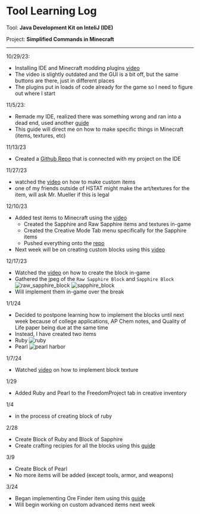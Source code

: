 # Tool Learning Log

Tool: **Java Development Kit on InteliJ (IDE)**

Project: **Simplified Commands in Minecraft**

---

10/29/23:
* Installing IDE and Minecraft modding plugins [video](https://www.youtube.com/watch?v=BRDrWYpgliY)
* The video is slightly outdated and the GUI is a bit off, but the same buttons are there, just in different places
* The plugins put in loads of code already for the game so I need to figure out where I start

11/5/23:
* Remade my IDE, realized there was something wrong and ran into a dead end, used another [guide](https://www.youtube.com/watch?v=55qUIf3GMss)
* This guide will direct me on how to make specific things in Minecraft (items, textures, etc)

11/13/23
* Created a [Github Repo](https://github.com/aidanc1266/aidanmcmod-freedomproject) that is connected with my project on the IDE

11/27/23
* watched the [video](https://www.youtube.com/watch?v=o6Xbp2dTEGA) on how to make custom items
* one of my friends outside of HSTAT might make the art/textures for the item, will ask Mr. Mueller if this is legal

12/10/23
* Added test items to Minecraft using the [video](https://www.youtube.com/watch?v=o6Xbp2dTEGA)
  * Created the Sapphire and Raw Sapphire items and textures in-game
  * Created the Creative Mode Tab menu specifically for the Sapphire items
  * Pushed everything onto the [repo](https://github.com/aidanc1266/aidanmcmod-freedomproject/tree/master/src/main)
* Next week will be on creating custom blocks using this [video](https://www.youtube.com/watch?v=C_VO6tD6Y1g)

12/17/23
* Watched the [video](https://www.youtube.com/watch?v=C_VO6tD6Y1g) on how to create the block in-game
* Gathered the jpeg of the `Raw Sapphire Block` and `Sapphire Block`
![raw_sapphire_block](https://github.com/aidanc1266/apcsa-freedom-project/assets/145048443/8aa6a4a7-9bf4-46f7-8595-2c1eccdb3b2f) ![sapphire_block](https://github.com/aidanc1266/apcsa-freedom-project/assets/145048443/68b965ba-640d-4105-9d48-391ee0cfa55a)
* Will implement them in-game over the break

1/1/24
* Decided to postpone learning how to implement the blocks until next week because of college applications, AP Chem notes, and Quality of Life paper being due at the same time
* Instead, I have created two items
 * Ruby ![ruby](https://github.com/aidanc1266/apcsa-freedom-project/assets/145048443/151f5673-3522-429b-866b-31f052161a8a)
 * Pearl ![pearl harbor](https://github.com/aidanc1266/apcsa-freedom-project/assets/145048443/e8240326-5ace-48cd-ac96-649e43bf7d45)

1/7/24
* Watched [video](https://www.youtube.com/watch?v=C_VO6tD6Y1g) on how to implement block texture

1/29
- Added Ruby and Pearl to the FreedomProject tab in creative inventory

1/4
- in the process of creating block of ruby

2/28
- Create Block of Ruby and Block of Sapphire
- Create crafting recipies for all the blocks using this [guide](https://youtube.com/watch?v=NppdgWsSVec)

3/9
- Create Block of Pearl
- No more items will be added (except tools, armor, and weapons)

3/24
- Began implementing Ore Finder item using this [guide](https://www.youtube.com/watch?v=TPfNvwfgXAU&list=PLKGarocXCE1H9Y21-pxjt5Pt8bW14twa-&index=6)
- Will begin working on custom advanced items next week

<!-- 
* Links you used today (websites, videos, etc)
* Things you tried, progress you made, etc
* Challenges, a-ha moments, etc
* Questions you still have
* What you're going to try next
-->
